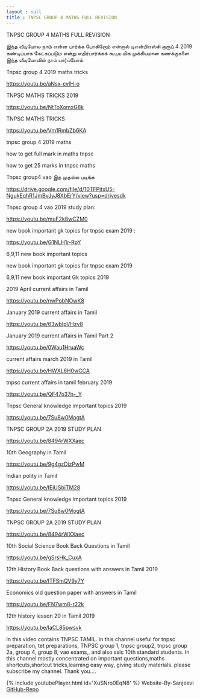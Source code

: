 ```yaml
---
layout : null
title : TNPSC GROUP 4 MATHS FULL REVISION
---
```


TNPSC GROUP 4 MATHS FULL REVISION

இந்த வீடியோல நாம் என்ன பார்க்க போகிறோம் என்றால் டிஎன்பிஎஸ்சி குரூப் 4 2019 கண்டிப்பாக கேட்கப்படும் என்று எதிர்பார்க்கக் கூடிய மிக முக்கியமான கணக்குகளை இந்த வீடியோவில் நாம் பார்ப்போம்

Tnpsc group 4 2019 maths tricks

https://youtu.be/aNsx-cvlH-o

TNPSC MATHS TRICKS 2019

https://youtu.be/NtToXomxG8k

TNPSC MATHS TRICKS

https://youtu.be/Vm1RmbZb6KA

tnpsc group 4 2019 maths

how to get full mark in maths tnpsc

how to get 25 marks in tnpsc maths

Tnpsc group4 vao இத முதல்ல படிங்க

 https://drive.google.com/file/d/10TFPjtxU5-NgukEqhR1JmBvJyJ8XbErY/view?usp=drivesdk

Tnpsc group 4 vao 2019 study plan:

https://youtu.be/muF2k8wCZM0

new book important gk topics for tnpsc exam 2019 :

https://youtu.be/G1NLH1r-RpY

6,9,11 new book important topics 

new book important gk topics for tnpsc exam 2019

6,9,11 new book important Gk topics 2019

2019 April current affairs in Tamil

https://youtu.be/nwPobNOwK8

January 2019 current affairs in Tamil

https://youtu.be/63wbIpVHzv8

January 2019 current affairs in Tamil Part 2

https://youtu.be/0Wau1HruaWc

current affairs march 2019 in Tamil

https://youtu.be/HWXL6H0wCCA

tnpsc current affairs in tamil february 2019

https://youtu.be/QF47o37n-_Y


Tnpsc General knowledge important topics 2019

https://youtu.be/7Su8w0MogtA

TNPSC GROUP 2A 2019 STUDY PLAN

https://youtu.be/8494rWXXaec

10th Geography in Tamil

https://youtu.be/9g4gzDizPwM

Indian polity in Tamil

https://youtu.be/IEiUSbiTM28

Tnpsc General knowledge important topics 2019

https://youtu.be/7Su8w0MogtA

TNPSC GROUP 2A 2019 STUDY PLAN

https://youtu.be/8494rWXXaec

10th Social Science Book Back Questions in Tamil

https://youtu.be/gSrsHk_CuxA

12th History Book Back questions with answers in Tamil 2019

https://youtu.be/ITFSmQV9y7Y

Economics old question paper with answers in Tamil

https://youtu.be/FN7wm8-r22k

12th history lesson 20 in Tamil 2019

https://youtu.be/IaCL85pwsvk

In this video contains TNPSC TAMIL. in this channel useful for tnpsc preparation, tet preparations, TNPSC group 1, tnpsc group2, tnpsc group 2a, group 4, group 8, vao exams,, and also sslc 10th standard students. In this channel mostly concentrated on important questions,maths shortcuts,shortcut tricks,learning easy way, giving study materials. please subscribe my channel. Thank you....



{% include youtubePlayer.html id='XuSNro0EqN8' %}
Website-By-Sanjeevi <br> <a href='https://github.com/SSanjeevi/videos'>GitHub-Repo</a>
